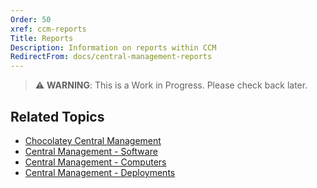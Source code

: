 ```yaml
---
Order: 50
xref: ccm-reports
Title: Reports
Description: Information on reports within CCM
RedirectFrom: docs/central-management-reports
---
```


> :warning: **WARNING**: This is a Work in Progress. Please check back later.

## Related Topics

* [Chocolatey Central Management](xref:central-management)
* [Central Management - Software](xref:ccm-software)
* [Central Management - Computers](xref:ccm-computers)
* [Central Management - Deployments](xref:ccm-deployments)
